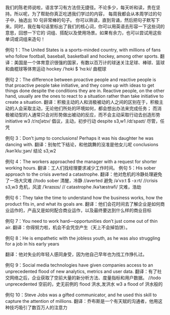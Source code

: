 我们的陈老师说啦，语言学习有方法但无捷径。不论多少，每天听和读，贵在坚持。所以呢，为了帮助你真正吃透我们学过的内容，
每周我都会从本周学过的句子中，抽选出 10 句非常棒的句子。
你可以熟读，直到背诵，然后把句子默写下来。同时，我在每句话里标出了我们的核心词，你可以用英语去形容一下这些词的意思，回想一下它的
  词组、搭配以及使用场景。如果有余力，也可以尝试用这些单词或词组来造句！

例句 1：The United States is a sports-minded country, with millions of fans who follow football, baseball, 
basketball and hockey, among other sports.
翻译：美国是一个体育意识很强的国家，有数以百万计的球迷关注足球、棒球、篮球和曲棍球等体育运动
hockey   /ˈhɒki $ ˈhɑːki/   曲棍球


例句 2：The difference between proactive people and reactive people is that proactive people take initiative,
and they come up with ideas to get things done despite the conditions they are in. Reactive people, 
on the other hand, usually are the ones to react to a situation rather than take initiative to create 
a situation.
翻译：积极主动的人和消极被动的人之间的区别在于，积极主动的人会采取主动，无论他们所处的环境如何，都会想出办法来完成任务；
而消极被动型的人通常只会对形势做出被动的反应，而不会主动采取行动去创造形势
initiative w3 /ɪˈnɪʃətɪv/   倡议，主动，初步行动
despite  s3,w1 /dɪˈspaɪt/  尽管，任凭

例句 3：Don’t jump to conclusions! Perhaps it was his daughter he was dancing with.
翻译：别匆忙下结论，和他跳舞的没准是他女儿呢
conclusions  /kənˈkluːʒən/    结论 s3,w2

例句 4：The workers approached the manager with a request for shorter working hours.
翻译：工人们找经理要求减少工作时间。
例句 5：His sober approach to the crisis averted a catastrophe.
翻译：他对危机的冷静处理避免了一场大灾难
//todo sober 清醒，冷静
//averted 避免  /əˈvɜːt $ -ɜːrt/
//crisis s3,w3 危机，风波   /ˈkraɪsɪs/
// catastrophe /kəˈtæstrəfi/  灾难，浩劫

例句 6：They take the time to understand how the business works, how the product fits in, and what its goals are.
翻译：他们会花时间去了解企业是如何商业运作的，产品又是如何配合商业运作，以及最终要达到什么样的商业目标


例句 7：You need to work hard—opportunities don’t just come out of thin air.
翻译：你得努力啦，机会不会凭空产生（天上不会掉馅饼）。

例句 8：He is empathetic with the jobless youth, as he was also struggling for a job in his early years

翻译：他对失业的年轻人感同身受，因为他自己早年也为找工作挣扎过。

例句 9：Social media technologies have given companies access to an unprecedented flood of new analytics,
metrics and user data.
翻译：有了社交网络之后，企业获取了空前大量的新分析方法、度量指标和用户数据。
//todo
unprecedented  空前的，史无前例的
flood 洪水,发洪水 w3    a flood of 洪水般的

例句 10：Steve Jobs was a gifted communicator, and he used this skill to capture the attention of millions.
翻译：乔布斯是一个有天赋的沟通者，他用这种技巧吸引了数百万人的注意力